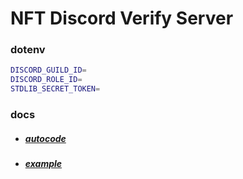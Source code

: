 # NFT Discord Verify Server

### dotenv

```sh
DISCORD_GUILD_ID=
DISCORD_ROLE_ID=
STDLIB_SECRET_TOKEN=
```

### docs
- ##### [autocode](https://autocode.com/lib/discord/guilds/)
- ##### [example](https://flowtys.medium.com/discord-nft-ownership-verification-2-0-4325ff92e9e2)
